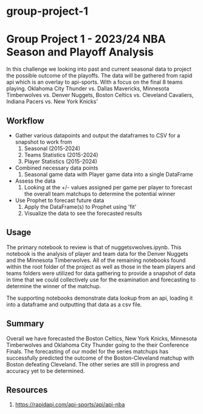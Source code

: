 # group-project-1

# Group Project 1 - 2023/24 NBA Season and Playoff Analysis

In this challenge we looking into past and current seasonal data to project the possible outcome of the playoffs. The data will be gathered from rapid api which is an overlay to api-sports. With a focus on the final 8 teams playing.
Oklahoma City Thunder vs. Dallas Mavericks, Minnesota Timberwolves vs. Denver Nuggets, Boston Celtics vs. Cleveland Cavaliers, Indiana Pacers vs. New York Knicks'

## Workflow

- Gather various datapoints and output the dataframes to CSV for a snapshot to work from
    1. Seasonal (2015-2024)
    2. Teams Statistics (2015-2024)
    4. Player Statistics (2015-2024)
- Combined necessary data points
    1. Seasonal game data with Player game data into a single DataFrame
- Assess the data
    1. Looking at the +/- values assigned per game per player to forecast the overall team matchups to determine the potential winner
- Use Prophet to forecast future data
    1. Apply the DataFrame(s) to Prophet using 'fit'
    2. Visualize the data to see the forecasted results

## Usage

The primary notebook to review is that of nuggetsvwolves.ipynb. This notebook is the analysis of player and team data for the Denver Nuggets and the Minnesota Timberwolves. All of the remaining notebooks found within the root folder of the project as well as those in the team players and teams folders were utilized for data gathering to provide a snapshot of data in time that we could collectively use for the examination and forecasting to determine the winner of the matchup.

The supporting notebooks demonstrate data lookup from an api, loading it into a dataframe and outputting that data as a csv file.

## Summary

Overall we have forecasted the Boston Celtics, New York Knicks, Minnesota Timberwolves and Oklahoma City Thunder going to the their Conference Finals. The forecasting of our model for the series matchups has successfully predicted the outcome of the Boston-Cleveland matchup with Boston defeating Cleveland. The other series are still in progress and accuracy yet to be determined.


## Resources

1. https://rapidapi.com/api-sports/api/api-nba
